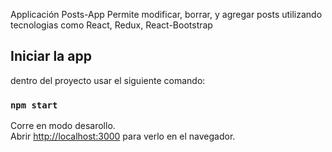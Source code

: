 Applicación Posts-App Permite modificar, borrar, y agregar posts utilizando tecnologias como React, Redux, React-Bootstrap

## Iniciar la app

dentro del proyecto usar el siguiente comando:

### `npm start`

Corre en modo desarollo.<br>
Abrir [http://localhost:3000](http://localhost:3000) para verlo en el navegador.
